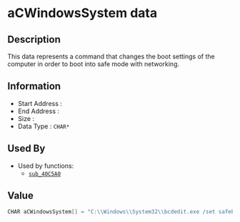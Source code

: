 # aCWindowsSystem data

## Description

This data represents a command that changes the boot settings of the computer in order to boot into safe mode with networking.

## Information

* Start Address : 
* End Address : 
* Size : 
* Data Type : `CHAR*`

## Used By

* Used by functions:
  * [`sub_40C5A0`](sub_40C5A0.md)

## Value

```c
CHAR aCWindowsSystem[] = "C:\\Windows\\System32\\bcdedit.exe /set safeboot network";
```

